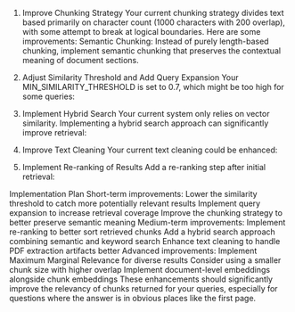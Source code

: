 1. Improve Chunking Strategy
Your current chunking strategy divides text based primarily on character count (1000 characters with 200 overlap), with some attempt to break at logical boundaries. Here are some improvements:
Semantic Chunking: Instead of purely length-based chunking, implement semantic chunking that preserves the contextual meaning of document sections.

2. Adjust Similarity Threshold and Add Query Expansion
Your MIN_SIMILARITY_THRESHOLD is set to 0.7, which might be too high for some queries:


3. Implement Hybrid Search
Your current system only relies on vector similarity. Implementing a hybrid search approach can significantly improve retrieval:


4. Improve Text Cleaning
Your current text cleaning could be enhanced:

5. Implement Re-ranking of Results
Add a re-ranking step after initial retrieval:


Implementation Plan
Short-term improvements:
Lower the similarity threshold to catch more potentially relevant results
Implement query expansion to increase retrieval coverage
Improve the chunking strategy to better preserve semantic meaning
Medium-term improvements:
Implement re-ranking to better sort retrieved chunks
Add a hybrid search approach combining semantic and keyword search
Enhance text cleaning to handle PDF extraction artifacts better
Advanced improvements:
Implement Maximum Marginal Relevance for diverse results
Consider using a smaller chunk size with higher overlap
Implement document-level embeddings alongside chunk embeddings
These enhancements should significantly improve the relevancy of chunks returned for your queries, especially for questions where the answer is in obvious places like the first page.